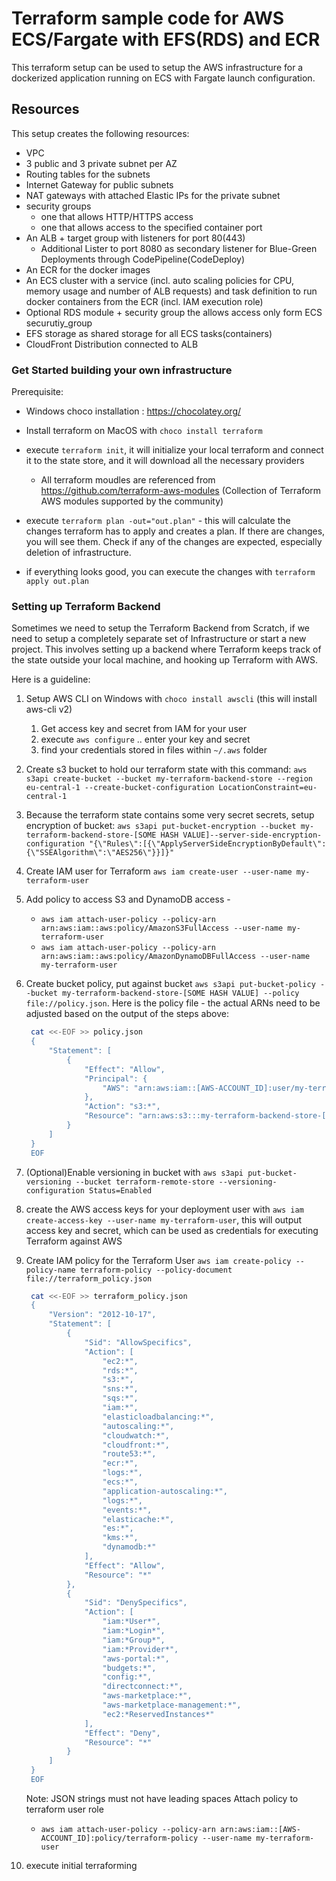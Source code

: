 # Terraform sample code for AWS ECS/Fargate with EFS(RDS) and ECR

This terraform setup can be used to setup the AWS infrastructure
for a dockerized application running on ECS with Fargate launch
configuration.

## Resources

This setup creates the following resources:

- VPC
- 3 public and 3 private subnet per AZ
- Routing tables for the subnets
- Internet Gateway for public subnets
- NAT gateways with attached Elastic IPs for the private subnet
- security groups
  - one that allows HTTP/HTTPS access
  - one that allows access to the specified container port
- An ALB + target group with listeners for port 80(443)
  - Additional Lister to port 8080 as secondary listener for Blue-Green Deployments through CodePipeline(CodeDeploy)
- An ECR for the docker images
- An ECS cluster with a service (incl. auto scaling policies for CPU, memory usage and number of ALB requests)
  and task definition to run docker containers from the ECR (incl. IAM execution role)
- Optional RDS module + security group the allows access only form ECS securutiy_group
- EFS storage as shared storage for all ECS tasks(containers)
- CloudFront Distribution connected to ALB


### Get Started building your own infrastructure
Prerequisite:
 - Windows choco installation : https://chocolatey.org/

- Install terraform on MacOS with `choco install terraform`
- execute `terraform init`, it will initialize your local terraform and connect it to the state store, and it will download all the necessary providers
  - All terraform moudles are referenced from https://github.com/terraform-aws-modules (Collection of Terraform AWS modules supported by the community)

- execute `terraform plan -out="out.plan"` - this will calculate the changes terraform has to apply and creates a plan. If there are changes, you will see them. Check if any of the changes are expected, especially deletion of infrastructure.
- if everything looks good, you can execute the changes with `terraform apply out.plan`

### Setting up Terraform Backend

Sometimes we need to setup the Terraform Backend from Scratch, if we need to setup a completely separate set of Infrastructure or start a new project. This involves setting up a backend where Terraform keeps track of the state outside your local machine, and hooking up Terraform with AWS.


Here is a guideline:
1. Setup AWS CLI on Windows with `choco install awscli` (this will install aws-cli v2)
   1. Get access key and secret from IAM for your user
   1. execute `aws configure` .. enter your key and secret
   1. find your credentials stored in files within `~/.aws` folder
1. Create s3 bucket to hold our terraform state with this command: `aws s3api create-bucket --bucket my-terraform-backend-store --region eu-central-1 --create-bucket-configuration LocationConstraint=eu-central-1`
1. Because the terraform state contains some very secret secrets, setup encryption of bucket: `aws s3api put-bucket-encryption --bucket my-terraform-backend-store-[SOME HASH VALUE]--server-side-encryption-configuration "{\"Rules\":[{\"ApplyServerSideEncryptionByDefault\":{\"SSEAlgorithm\":\"AES256\"}}]}"`
1. Create IAM user for Terraform `aws iam create-user --user-name my-terraform-user`
1. Add policy to access S3 and DynamoDB access -

   - `aws iam attach-user-policy --policy-arn arn:aws:iam::aws:policy/AmazonS3FullAccess --user-name my-terraform-user`
   - `aws iam attach-user-policy --policy-arn arn:aws:iam::aws:policy/AmazonDynamoDBFullAccess --user-name my-terraform-user`

1. Create bucket policy, put against bucket `aws s3api put-bucket-policy --bucket my-terraform-backend-store-[SOME HASH VALUE] --policy file://policy.json`. Here is the policy file - the actual ARNs need to be adjusted based on the output of the steps above:

   ```sh
    cat <<-EOF >> policy.json
    {
        "Statement": [
            {
                "Effect": "Allow",
                "Principal": {
                    "AWS": "arn:aws:iam::[AWS-ACCOUNT_ID]:user/my-terraform-user"
                },
                "Action": "s3:*",
                "Resource": "arn:aws:s3:::my-terraform-backend-store-[SOME HASH VALUE]"
            }
        ]
    }
    EOF
   ```

1. (Optional)Enable versioning in bucket with `aws s3api put-bucket-versioning --bucket terraform-remote-store --versioning-configuration Status=Enabled`
1. create the AWS access keys for your deployment user with `aws iam create-access-key --user-name my-terraform-user`, this will output access key and secret, which can be used as credentials for executing Terraform against AWS 
1. Create IAM policy for the Terraform User `aws iam create-policy --policy-name terraform-policy --policy-document file://terraform_policy.json`
   ```sh
    cat <<-EOF >> terraform_policy.json
    {
        "Version": "2012-10-17",
        "Statement": [
            {
                "Sid": "AllowSpecifics",
                "Action": [
                    "ec2:*",
                    "rds:*",
                    "s3:*",
                    "sns:*",
                    "sqs:*",
                    "iam:*",
                    "elasticloadbalancing:*",
                    "autoscaling:*",
                    "cloudwatch:*",
                    "cloudfront:*",
                    "route53:*",
                    "ecr:*",
                    "logs:*",
                    "ecs:*",
                    "application-autoscaling:*",
                    "logs:*",
                    "events:*",
                    "elasticache:*",
                    "es:*",
                    "kms:*",
                    "dynamodb:*"
                ],
                "Effect": "Allow",
                "Resource": "*"
            },
            {
                "Sid": "DenySpecifics",
                "Action": [
                    "iam:*User*",
                    "iam:*Login*",
                    "iam:*Group*",
                    "iam:*Provider*",
                    "aws-portal:*",
                    "budgets:*",
                    "config:*",
                    "directconnect:*",
                    "aws-marketplace:*",
                    "aws-marketplace-management:*",
                    "ec2:*ReservedInstances*"
                ],
                "Effect": "Deny",
                "Resource": "*"
            }
        ]
    }
    EOF
   ```
   Note: JSON strings must not have leading spaces
Attach policy to terraform user role   
   - `aws iam attach-user-policy --policy-arn arn:aws:iam::[AWS-ACCOUNT_ID]:policy/terraform-policy --user-name my-terraform-user`
1. execute initial terraforming





